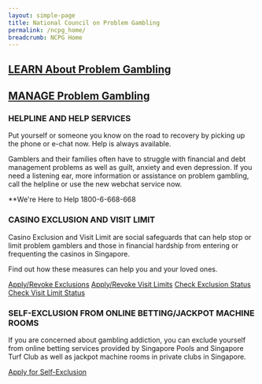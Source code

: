 ```yaml
---
layout: simple-page
title: National Council on Problem Gambling
permalink: /ncpg_home/
breadcrumb: NCPG Home
---
```


## [LEARN About Problem Gambling](https://www.ncpg.org.sg/en/Pages/LearnAboutProblemGambling.aspx)

## [MANAGE Problem Gambling](https://www.ncpg.org.sg/en/Pages/DealWithProblemGambling.aspx)


### HELPLINE AND HELP SERVICES
Put yourself or someone you know on the road to recovery by picking up the phone or e-chat now. Help is always available.

Gamblers and their families often have to struggle with financial and debt management problems as well as guilt, anxiety and even depression. If you need a listening ear, more information or assistance on problem gambling, call the helpline or use the new webchat service now.

**We're Here to Help 
1800-6-668-668


### CASINO EXCLUSION AND VISIT LIMIT
Casino Exclusion and Visit Limit are social safeguards that can help stop or limit problem gamblers and those in financial hardship from entering or frequenting the casinos in Singapore.

Find out how these measures can help you and your loved ones.

[Apply/Revoke Exclusions](www.)
[Apply/Revoke Visit Limits](www.)
[Check Exclusion Status](www.)
[Check Visit Limit Status](www.)


### SELF-EXCLUSION FROM ONLINE BETTING/JACKPOT MACHINE ROOMS
If you are concerned about gambling addiction, you can exclude yourself from online betting services provided by Singapore Pools and Singapore Turf Club as well as jackpot machine rooms in private clubs in Singapore.

[Apply for Self-Exclusion](www.)
